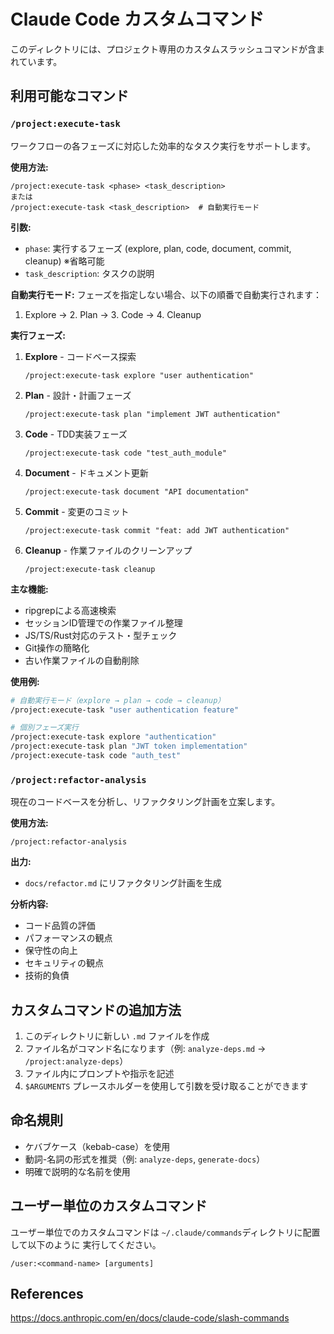 # Claude Code カスタムコマンド

このディレクトリには、プロジェクト専用のカスタムスラッシュコマンドが含まれています。

## 利用可能なコマンド

### `/project:execute-task`
ワークフローの各フェーズに対応した効率的なタスク実行をサポートします。

**使用方法:**
```
/project:execute-task <phase> <task_description>
または
/project:execute-task <task_description>  # 自動実行モード
```

**引数:**
- `phase`: 実行するフェーズ (explore, plan, code, document, commit, cleanup) ※省略可能
- `task_description`: タスクの説明

**自動実行モード:**
フェーズを指定しない場合、以下の順番で自動実行されます：
1. Explore → 2. Plan → 3. Code → 4. Cleanup

**実行フェーズ:**
1. **Explore** - コードベース探索
   ```
   /project:execute-task explore "user authentication"
   ```
   
2. **Plan** - 設計・計画フェーズ
   ```
   /project:execute-task plan "implement JWT authentication"
   ```
   
3. **Code** - TDD実装フェーズ
   ```
   /project:execute-task code "test_auth_module"
   ```
   
4. **Document** - ドキュメント更新
   ```
   /project:execute-task document "API documentation"
   ```
   
5. **Commit** - 変更のコミット
   ```
   /project:execute-task commit "feat: add JWT authentication"
   ```
   
6. **Cleanup** - 作業ファイルのクリーンアップ
   ```
   /project:execute-task cleanup
   ```

**主な機能:**
- ripgrepによる高速検索
- セッションID管理での作業ファイル整理
- JS/TS/Rust対応のテスト・型チェック
- Git操作の簡略化
- 古い作業ファイルの自動削除

**使用例:**
```bash
# 自動実行モード（explore → plan → code → cleanup）
/project:execute-task "user authentication feature"

# 個別フェーズ実行
/project:execute-task explore "authentication"
/project:execute-task plan "JWT token implementation"
/project:execute-task code "auth_test"
```

### `/project:refactor-analysis`
現在のコードベースを分析し、リファクタリング計画を立案します。

**使用方法:**
```
/project:refactor-analysis
```

**出力:**
- `docs/refactor.md` にリファクタリング計画を生成

**分析内容:**
- コード品質の評価
- パフォーマンスの観点
- 保守性の向上
- セキュリティの観点
- 技術的負債

## カスタムコマンドの追加方法

1. このディレクトリに新しい `.md` ファイルを作成
2. ファイル名がコマンド名になります（例: `analyze-deps.md` → `/project:analyze-deps`）
3. ファイル内にプロンプトや指示を記述
4. `$ARGUMENTS` プレースホルダーを使用して引数を受け取ることができます

## 命名規則

- ケバブケース（kebab-case）を使用
- 動詞-名詞の形式を推奨（例: `analyze-deps`, `generate-docs`）
- 明確で説明的な名前を使用


## ユーザー単位のカスタムコマンド

ユーザー単位でのカスタムコマンドは
`~/.claude/commands`ディレクトリに配置して以下のように
実行してください。

```
/user:<command-name> [arguments]

```

## References
https://docs.anthropic.com/en/docs/claude-code/slash-commands